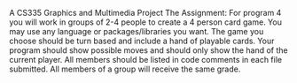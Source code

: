 A CS335 Graphics and Multimedia Project
The Assignment:
For program 4 you will work in groups of 2-4 people to create a 4 person card game.  You may use any language or packages/libraries you want.
The game you choose should be turn based and include a hand of playable cards. Your program should show possible moves and should only show the hand of the current player. 
All members should be listed in code comments in each file submitted. All members of a group will receive the same grade.
